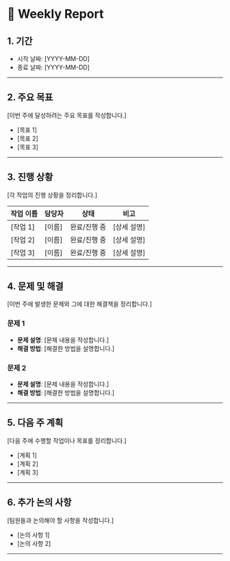 
# 📅 Weekly Report

## 1. **기간**
- 시작 날짜: [YYYY-MM-DD]
- 종료 날짜: [YYYY-MM-DD]

---

## 2. **주요 목표**
[이번 주에 달성하려는 주요 목표를 작성합니다.]
- [목표 1]
- [목표 2]
- [목표 3]

---

## 3. **진행 상황**
[각 작업의 진행 상황을 정리합니다.]

| 작업 이름              | 담당자   | 상태       | 비고               |
|------------------------|----------|------------|--------------------|
| [작업 1]              | [이름]  | 완료/진행 중 | [상세 설명]         |
| [작업 2]              | [이름]  | 완료/진행 중 | [상세 설명]         |
| [작업 3]              | [이름]  | 완료/진행 중 | [상세 설명]         |

---

## 4. **문제 및 해결**
[이번 주에 발생한 문제와 그에 대한 해결책을 정리합니다.]
### 문제 1
- **문제 설명**: [문제 내용을 작성합니다.]
- **해결 방법**: [해결한 방법을 설명합니다.]

### 문제 2
- **문제 설명**: [문제 내용을 작성합니다.]
- **해결 방법**: [해결한 방법을 설명합니다.]

---

## 5. **다음 주 계획**
[다음 주에 수행할 작업이나 목표를 정리합니다.]
- [계획 1]
- [계획 2]
- [계획 3]

---

## 6. **추가 논의 사항**
[팀원들과 논의해야 할 사항을 작성합니다.]
- [논의 사항 1]
- [논의 사항 2]

---
